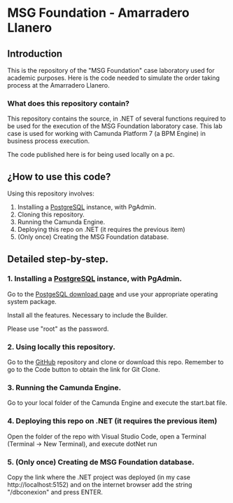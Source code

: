 # MSG Foundation - Amarradero Llanero

## Introduction

This is the repository of the "MSG Foundation" case laboratory used for academic purposes. Here is the code needed to simulate the order taking process at the Amarradero Llanero. 

### What does this repository contain? 

This repository contains the source, in .NET of several functions required to be used for the execution of the MSG Foundation laboratory case. This lab case is used for working with Camunda Platform 7 (a BPM Engine) in business process execution.  

The code published here is for being used locally on a pc. 

## ¿How to use this code? 

Using this repository involves: 

1. Installing a [PostgreSQL](https://www.postgresql.org/) instance, with PgAdmin. 
2. Cloning this repository. 
3. Running the Camunda Engine. 
4. Deploying this repo on .NET (it requires the previous item)
5. (Only once) Creating the MSG Foundation database. 

## Detailed step-by-step. 

### 1. Installing a [PostgreSQL](https://www.postgresql.org/) instance, with PgAdmin. 

Go to the [PostgeSQL download page](https://www.enterprisedb.com/downloads/postgres-postgresql-downloads) and use your appropriate operating system package. 

Install all the features. Necessary to include the Builder. 

Please use "root" as the password. 

### 2. Using locally this repository.

Go to the [GitHub](https://github.com/RogerRoldan/MsgFoundation-Camunda-with-.Net-) repository and clone or download this repo. Remember to go to the Code button to obtain the link for Git Clone.  

### 3. Running the Camunda Engine. 

Go to your local folder of the Camunda Engine and execute the start.bat file. 

### 4. Deploying this repo on .NET (it requires the previous item)

Open the folder of the repo with Visual Studio Code, open a Terminal (Terminal -> New Terminal), and execute dotNet run 

### 5. (Only once) Creating de MSG Foundation database. 

Copy the link where the .NET project was deployed (in my case http://localhost:5152) and on the internet browser add the string "/dbconexion" and press ENTER. 
